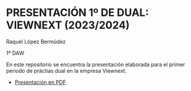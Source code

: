# PRESENTACIÓN 1º DE DUAL: VIEWNEXT (2023/2024)
Raquel López Bermúdez

1º DAW

En este repositorio se encuentra la presentación elaborada para el primer periodo de práctias dual en la empresa Viewnext.
* [Presentación en PDF](https://github.com/Rlopber/Presentacion_Dual_Viewnext_RLB_1DAW/blob/main/Presentaci%C3%B3n%20Dual%20-%20Raquel%20Lopez.pdf)
